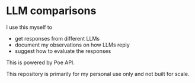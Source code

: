# LLM comparisons

I use this myself to 
- get responses from different LLMs
- document my observations on how LLMs reply
- suggest how to evaluate the responses

This is powered by Poe API.

This repository is primarily for my personal use only and not built for scale.
